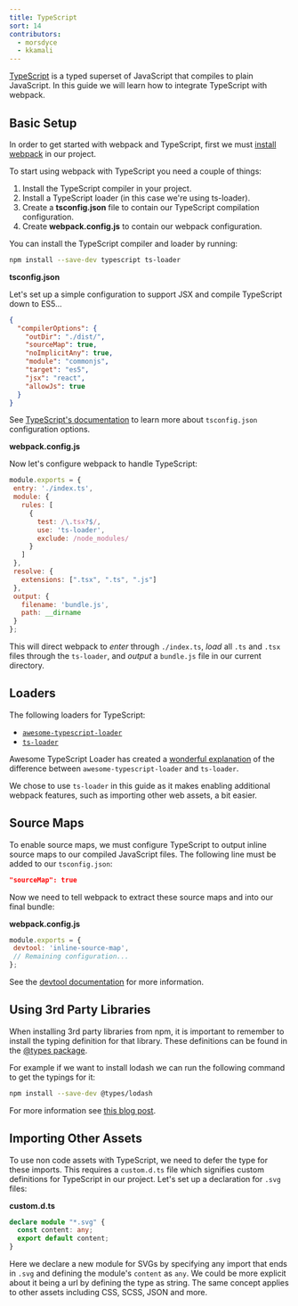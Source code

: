 ```yaml
---
title: TypeScript
sort: 14
contributors:
  - morsdyce
  - kkamali
---
```


[TypeScript](https://www.typescriptlang.org) is a typed superset of JavaScript that compiles to plain JavaScript. In this guide we will learn how to integrate TypeScript with webpack.


## Basic Setup

In order to get started with webpack and TypeScript, first we must [install webpack](/guides/installation/) in our project.

To start using webpack with TypeScript you need a couple of things:

1. Install the TypeScript compiler in your project.
2. Install a TypeScript loader (in this case we're using ts-loader).
3. Create a __tsconfig.json__ file to contain our TypeScript compilation configuration.
4. Create __webpack.config.js__ to contain our webpack configuration.

You can install the TypeScript compiler and loader by running:

 ``` bash
 npm install --save-dev typescript ts-loader
 ```

__tsconfig.json__

Let's set up a simple configuration to support JSX and compile TypeScript down to ES5...

``` json
{
  "compilerOptions": {
    "outDir": "./dist/",
    "sourceMap": true,
    "noImplicitAny": true,
    "module": "commonjs",
    "target": "es5",
    "jsx": "react",
    "allowJs": true
  }
}
```

See [TypeScript's documentation](https://www.typescriptlang.org/docs/handbook/tsconfig-json.html) to learn more about `tsconfig.json` configuration options.

__webpack.config.js__

Now let's configure webpack to handle TypeScript:

```js
module.exports = {
 entry: './index.ts',
 module: {
   rules: [
     {
       test: /\.tsx?$/,
       use: 'ts-loader',
       exclude: /node_modules/
     }
   ]
 },
 resolve: {
   extensions: [".tsx", ".ts", ".js"]
 },
 output: {
   filename: 'bundle.js',
   path: __dirname
 }
};
```

This will direct webpack to _enter_ through `./index.ts`, _load_ all `.ts` and `.tsx` files through the `ts-loader`, and _output_ a `bundle.js` file in our current directory.


## Loaders

The following loaders for TypeScript:

- [`awesome-typescript-loader`](https://github.com/s-panferov/awesome-typescript-loader)
- [`ts-loader`](https://github.com/TypeStrong/ts-loader)

Awesome TypeScript Loader has created a [wonderful explanation](https://github.com/s-panferov/awesome-typescript-loader#differences-between-ts-loader) of the difference between `awesome-typescript-loader` and `ts-loader`.

We chose to use `ts-loader` in this guide as it makes enabling additional webpack features, such as importing other web assets, a bit easier.


## Source Maps

To enable source maps, we must configure TypeScript to output inline source maps to our compiled JavaScript files. The following line must be added to our `tsconfig.json`:

``` json
"sourceMap": true
```

Now we need to tell webpack to extract these source maps and into our final bundle:

__webpack.config.js__

```js
module.exports = {
 devtool: 'inline-source-map',
 // Remaining configuration...
};
```

See the [devtool documentation](/configuration/devtool/) for more information.


## Using 3rd Party Libraries

When installing 3rd party libraries from npm, it is important to remember to install the typing definition for that library. These definitions can be found in the [@types package](https://github.com/DefinitelyTyped/DefinitelyTyped).

For example if we want to install lodash we can run the following command to get the typings for it:

``` bash
npm install --save-dev @types/lodash
```

For more information see [this blog post](https://blogs.msdn.microsoft.com/typescript/2016/06/15/the-future-of-declaration-files/14-typescript.md).


## Importing Other Assets

To use non code assets with TypeScript, we need to defer the type for these imports. This requires a `custom.d.ts` file which signifies custom definitions for TypeScript in our project. Let's set up a declaration for `.svg` files:

__custom.d.ts__

```typescript
declare module "*.svg" {
  const content: any;
  export default content;
}
```

Here we declare a new module for SVGs by specifying any import that ends in `.svg` and defining the module's `content` as `any`. We could be more explicit about it being a url by defining the type as string. The same concept applies to other assets including CSS, SCSS, JSON and more.
